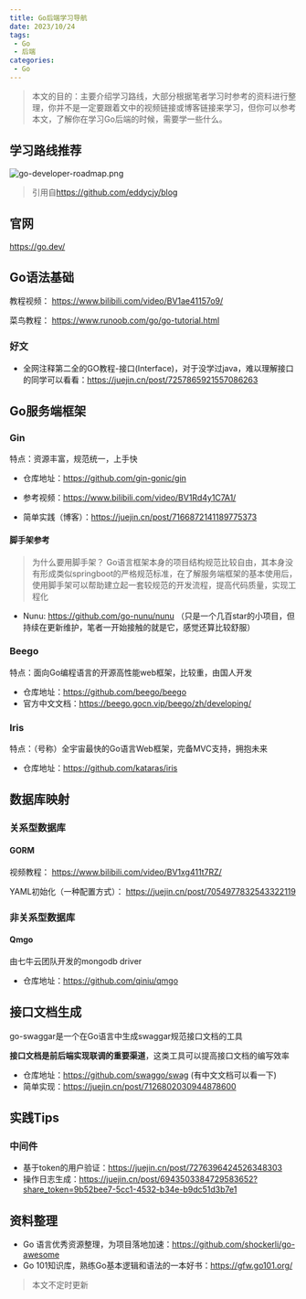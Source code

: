 ```yaml
---
title: Go后端学习导航
date: 2023/10/24
tags:
 - Go
 - 后端
categories:
 - Go
---
```

> 本文的目的：主要介绍学习路线，大部分根据笔者学习时参考的资料进行整理，你并不是一定要跟着文中的视频链接或博客链接来学习，但你可以参考本文，了解你在学习Go后端的时候，需要学一些什么。

## 学习路线推荐

![go-developer-roadmap.png](https://picture.haaland.top:81/images/2023/11/16/go-developer-roadmap.png)
> 引用自<https://github.com/eddycjy/blog>

## 官网
<https://go.dev/>
## Go语法基础
教程视频：
<https://www.bilibili.com/video/BV1ae41157o9/>

菜鸟教程：
<https://www.runoob.com/go/go-tutorial.html>

### 好文
- 全网注释第二全的GO教程-接口(Interface)，对于没学过java，难以理解接口的同学可以看看：<https://juejin.cn/post/7257865921557086263>

## Go服务端框架
### Gin
特点：资源丰富，规范统一，上手快
- 仓库地址：<https://github.com/gin-gonic/gin>
- 参考视频：<https://www.bilibili.com/video/BV1Rd4y1C7A1/>

- 简单实践（博客）：<https://juejin.cn/post/7166872141189775373>
#### 脚手架参考

> 为什么要用脚手架？
> Go语言框架本身的项目结构规范比较自由，其本身没有形成类似springboot的严格规范标准，在了解服务端框架的基本使用后，使用脚手架可以帮助建立起一套较规范的开发流程，提高代码质量，实现工程化

- Nunu: <https://github.com/go-nunu/nunu> （只是一个几百star的小项目，但持续在更新维护，笔者一开始接触的就是它，感觉还算比较舒服）

### Beego
特点：面向Go编程语言的开源高性能web框架，比较重，由国人开发

- 仓库地址：<https://github.com/beego/beego>
- 官方中文文档：<https://beego.gocn.vip/beego/zh/developing/>
### Iris
特点：（号称）全宇宙最快的Go语言Web框架，完备MVC支持，拥抱未来
- 仓库地址：<https://github.com/kataras/iris>
## 数据库映射
### 关系型数据库
#### GORM
视频教程：
<https://www.bilibili.com/video/BV1xg411t7RZ/>

YAML初始化（一种配置方式）：
<https://juejin.cn/post/7054977832543322119>

### 非关系型数据库
#### Qmgo
由七牛云团队开发的mongodb driver
- 仓库地址：<https://github.com/qiniu/qmgo>


## 接口文档生成
go-swaggar是一个在Go语言中生成swaggar规范接口文档的工具

**接口文档是前后端实现联调的重要渠道**，这类工具可以提高接口文档的编写效率
- 仓库地址：<https://github.com/swaggo/swag>  (有中文文档可以看一下)
- 简单实现：<https://juejin.cn/post/7126802030944878600>
## 实践Tips
### 中间件
- 基于token的用户验证：<https://juejin.cn/post/7276396424526348303>
- 操作日志生成：<https://juejin.cn/post/6943503384729583652?share_token=9b52bee7-5cc1-4532-b34e-b9dc51d3b7e1>
## 资料整理
- Go 语言优秀资源整理，为项目落地加速：<https://github.com/shockerli/go-awesome>
- Go 101知识库，熟练Go基本逻辑和语法的一本好书：<https://gfw.go101.org/>
> 本文不定时更新
